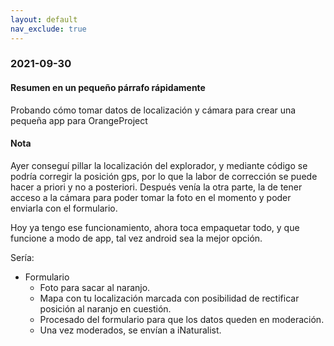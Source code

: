 ```yaml
---
layout: default
nav_exclude: true
---
```

### 2021-09-30

#### Resumen en un pequeño párrafo rápidamente
Probando cómo tomar datos de localización y cámara para crear una pequeña app para OrangeProject

#### Nota
Ayer conseguí pillar la localización del explorador, y mediante código se podría corregir la posición gps, por lo que la labor de corrección se puede hacer a priori y no a posteriori. Después venía la otra parte, la de tener acceso a la cámara para poder tomar la foto en el momento y poder enviarla con el formulario.

Hoy ya tengo ese funcionamiento, ahora toca empaquetar todo, y que funcione a modo de app, tal vez android sea la mejor opción.

Sería:
- Formulario 
	- Foto para sacar al naranjo.
	- Mapa con tu localización marcada con posibilidad de rectificar posición al naranjo en cuestión.
	- Procesado del formulario para que los datos queden en moderación.
	- Una vez moderados, se envían a iNaturalist.